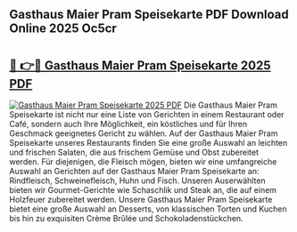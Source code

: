 ## Gasthaus Maier Pram Speisekarte PDF Download Online 2025 Oc5cr

# <h2><a href="http://gccdjb.nevu.top/?p=Gasthaus+Maier+Pram+Speisekarte">🔗 👉🔴 Gasthaus Maier Pram Speisekarte 2025 PDF</a></h2>

[![Gasthaus Maier Pram Speisekarte 2025 PDF](https://i.imgur.com/dBaPXMq.png)](http://gccdjb.nevu.top/?p=Gasthaus+Maier+Pram+Speisekarte)
Die Gasthaus Maier Pram Speisekarte ist nicht nur eine Liste von Gerichten in einem Restaurant oder Café, sondern auch Ihre Möglichkeit, ein köstliches und für Ihren Geschmack geeignetes Gericht zu wählen. Auf der Gasthaus Maier Pram Speisekarte unseres Restaurants finden Sie eine große Auswahl an leichten und frischen Salaten, die aus frischem Gemüse und Obst zubereitet werden. Für diejenigen, die Fleisch mögen, bieten wir eine umfangreiche Auswahl an Gerichten auf der Gasthaus Maier Pram Speisekarte an: Rindfleisch, Schweinefleisch, Huhn und Fisch. Unseren Auserwählten bieten wir Gourmet-Gerichte wie Schaschlik und Steak an, die auf einem Holzfeuer zubereitet werden. Unsere Gasthaus Maier Pram Speisekarte bietet eine große Auswahl an Desserts, von klassischen Torten und Kuchen bis hin zu exquisiten Crème Brûlée und Schokoladenstückchen.
